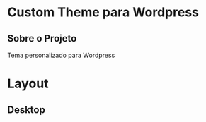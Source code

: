 # Custom Theme para Wordpress

## Sobre o Projeto
Tema personalizado para Wordpress

# Layout

## Desktop 

